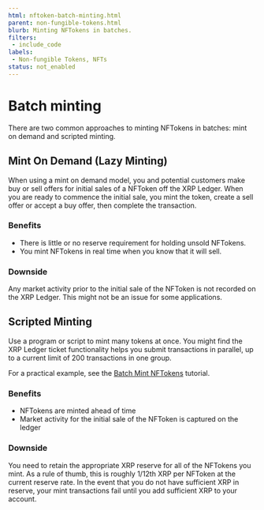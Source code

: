 ```yaml
---
html: nftoken-batch-minting.html
parent: non-fungible-tokens.html
blurb: Minting NFTokens in batches.
filters:
 - include_code
labels:
 - Non-fungible Tokens, NFTs
status: not_enabled
---
```


# Batch minting

There are two common approaches to minting NFTokens in batches: mint on demand and scripted minting.

## Mint On Demand (Lazy Minting)

When using a mint on demand model, you and potential customers make buy or sell offers for initial sales of a NFToken off the XRP Ledger. When you are ready to commence the initial sale, you mint the token, create a sell offer or accept a buy offer, then complete the transaction.

### Benefits

* There is little or no reserve requirement for holding unsold NFTokens.
* You mint NFTokens in real time when you know that it will sell.

### Downside

Any market activity prior to the initial sale of the NFToken is not recorded on the XRP Ledger. This might not be an issue for some applications.

## Scripted Minting

Use a program or script to mint many tokens at once. You might find the XRP Ledger ticket functionality helps you submit transactions in parallel, up to a current limit of 200 transactions in one group.

For a practical example, see the [Batch Mint NFTokens](batch-minting.html) tutorial.

### Benefits

* NFTokens are minted ahead of time
* Market activity for the initial sale of the NFToken is captured on the ledger

### Downside

You need to retain the appropriate XRP reserve for all of the NFTokens you mint. As a rule of thumb, this is roughly 1/12th XRP per NFToken at the current reserve rate. In the event that you do not have sufficient XRP in reserve, your mint transactions fail until you add sufficient XRP to your account.
